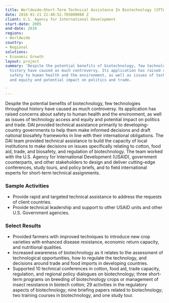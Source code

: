 ```yaml
---
title: Worldwide—Short-Term Technical Assistance In Biotechnology (STTAB)
date: 2016-01-21 22:40:52.765000000 Z
client: U.S. Agency for International Development
start-date: 2005
end-date: 2010
regions:
- Worldwide
country:
- Regional
solutions:
- Economic Growth
layout: project
summary: 'Despite the potential benefits of biotechnology, few technologies throughout
  history have caused as much controversy. Its application has raised concerns about
  safety to human health and the environment, as well as issues of technology access
  and equity and potential impact on politics and trade.

'
---
```


Despite the potential benefits of biotechnology, few technologies throughout history have caused as much controversy. Its application has raised concerns about safety to human health and the environment, as well as issues of technology access and equity and potential impact on politics and trade. DAI provided technical assistance primarily to developing-country governments to help them make informed decisions and draft national biosafety frameworks in line with their international obligations. The DAI team provided technical assistance to build the capacity of local institutions to make decisions on issues specifically relating to cotton, food aid, trade, and biosafety, and regulation of biotechnology. The team worked with the U.S. Agency for International Development (USAID), government counterparts, and other stakeholders to design and deliver cutting-edge conferences, study tours, and policy briefs, and to field international experts for short-term technical assignments.

###  Sample Activities

* Provide rapid and targeted technical assistance to address the requests of client countries.
* Provide technical leadership and support to other USAID units and other U.S. Government agencies.

###  Select Results

* Provided farmers with improved techniques to introduce new crop varieties with enhanced disease resistance, economic return capacity, and nutritional qualities.
* Increased awareness of biotechnology as it relates to the assessment of technological opportunities, how to regulate the technology, and decisions around trade and food imports in developing countries.
* Supported 10 technical conferences in cotton, food aid, trade capacity, regulation, and regional policy dialogues on biotechnology; three short-term programs on breeding of biotechnology crops or management of insect resistance in biotech cotton; 29 activities in the regulatory aspects of biotechnology; nine briefing papers related to biotechnology; two training courses in biotechnology, and one study tour.
